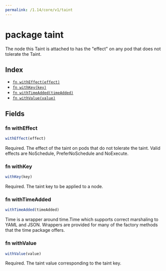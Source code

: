 ```yaml
---
permalink: /1.14/core/v1/taint
---
```


# package taint

The node this Taint is attached to has the "effect" on any pod that does not tolerate the Taint.

## Index

* [`fn withEffect(effect)`](#fn-witheffect)
* [`fn withKey(key)`](#fn-withkey)
* [`fn withTimeAdded(timeAdded)`](#fn-withtimeadded)
* [`fn withValue(value)`](#fn-withvalue)

## Fields

### fn withEffect

```ts
withEffect(effect)
```

Required. The effect of the taint on pods that do not tolerate the taint. Valid effects are NoSchedule, PreferNoSchedule and NoExecute.

### fn withKey

```ts
withKey(key)
```

Required. The taint key to be applied to a node.

### fn withTimeAdded

```ts
withTimeAdded(timeAdded)
```

Time is a wrapper around time.Time which supports correct marshaling to YAML and JSON.  Wrappers are provided for many of the factory methods that the time package offers.

### fn withValue

```ts
withValue(value)
```

Required. The taint value corresponding to the taint key.